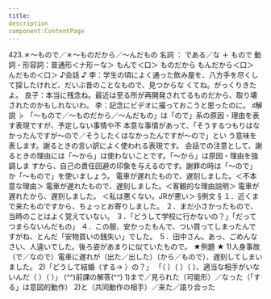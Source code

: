 ```yaml
---
title:
description
component:ContentPage
---
```



423.＊～もので／＊～ものだから／～んだもの
名詞 ： である／な ＋ もので
動詞・形容詞：普通形＜ナ形ーな＞ もんで＜口＞
ものだから
もんだから＜口＞
んだもの＜口＞
♪会話 ♪
李：学生の頃によく通った飲み屋を、八方手を尽くして探したけれど、だいぶ昔のことなもので、見つからな くてね。がっくりきたよ。 良子：本当に残念ね。最近は至る所が再開発されてるものだから、取り壊されたのかもしれないわ。
李：記念にビデオに撮っておこうと思ったのに。
♯解説 ♭
「～もので／～ものだから／～んだもの」は「ので」系の原因・理由を表す表現ですが、予定しない事情や不 本意な事情があって、「そうするつもりはなかったんですが～ので／そうしたくはなかったんですが～ので」とい う意味を表します。謝るときの言い訳によく使われる表現です。
会話での注意として、謝るときの理由には「～から」は使わないことです。「～から」は原因・理由を強調しま すから、自己の責任回避の印象を与えるのです。謝罪の時は「～ので」か「～もので」を使いましょう。
電車が遅れたもので、遅刻しました。＜不本意な理由＞ 電車が遅れたもので、遅刻しました。＜客観的な理由説明＞ 電車が遅れたから、遅刻しました。 ＜私は悪くない。JRが悪い＞
§例文 §
１．近くまで来たものですから、ちょっとお寄りしました。
２．まだ小さかったもので、当時のことはよく覚えていない。
３．「どうして学校に行かないの？」「だってつまらないんだもの」
４．この服、安かったもんで、つい買ってしまったんですがね、とんだ「安物買いの銭失い」でした。
５．田中さん。あっ、ごめんなさい、人違いでした。後ろ姿があまりに似ていたもので。
★例題 ★
1)人身事故（で／なので）電車に遅れが（出た／出した）（から／もので）、遅刻してしまいました。
2)「どうして結婚（する→ ）の？」 「（ ）（ ）（ ）、適当な相手がいないんだ（ ）（ ）」
(^^)前課の解答(^^)
1)まで／見られた（可能形）／なった（「する」は意図的動作）
2)と（共同動作の相手）／来た／語り合った
